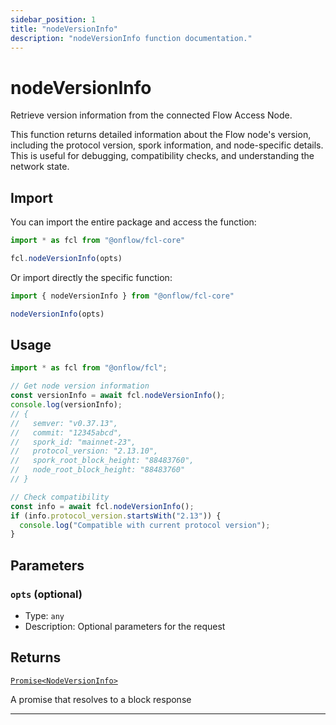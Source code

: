 ```yaml
---
sidebar_position: 1
title: "nodeVersionInfo"
description: "nodeVersionInfo function documentation."
---
```


<!-- THIS DOCUMENT IS AUTO-GENERATED FROM [onflow/fcl-core/../sdk/src/node-version-info/node-version-info.ts](https://github.com/onflow/fcl-js/tree/master/packages/fcl-core/../sdk/src/node-version-info/node-version-info.ts). DO NOT EDIT MANUALLY -->

# nodeVersionInfo

Retrieve version information from the connected Flow Access Node.

This function returns detailed information about the Flow node's version, including the protocol version, spork information, and node-specific details. This is useful for debugging, compatibility checks, and understanding the network state.

## Import

You can import the entire package and access the function:

```typescript
import * as fcl from "@onflow/fcl-core"

fcl.nodeVersionInfo(opts)
```

Or import directly the specific function:

```typescript
import { nodeVersionInfo } from "@onflow/fcl-core"

nodeVersionInfo(opts)
```

## Usage

```typescript
import * as fcl from "@onflow/fcl";

// Get node version information
const versionInfo = await fcl.nodeVersionInfo();
console.log(versionInfo);
// {
//   semver: "v0.37.13",
//   commit: "12345abcd",
//   spork_id: "mainnet-23",
//   protocol_version: "2.13.10",
//   spork_root_block_height: "88483760",
//   node_root_block_height: "88483760"
// }

// Check compatibility
const info = await fcl.nodeVersionInfo();
if (info.protocol_version.startsWith("2.13")) {
  console.log("Compatible with current protocol version");
}
```

## Parameters

### `opts` (optional)


- Type: `any`
- Description: Optional parameters for the request


## Returns

[`Promise<NodeVersionInfo>`](../types#nodeversioninfo)


A promise that resolves to a block response

---